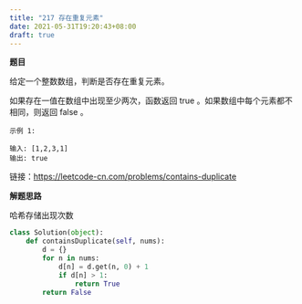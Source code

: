 ```yaml
---
title: "217 存在重复元素"
date: 2021-05-31T19:20:43+08:00
draft: true
---
```

**题目**

给定一个整数数组，判断是否存在重复元素。

如果存在一值在数组中出现至少两次，函数返回 true 。如果数组中每个元素都不相同，则返回 false 。

```
示例 1:

输入: [1,2,3,1]
输出: true
```

链接：https://leetcode-cn.com/problems/contains-duplicate

**解题思路**

哈希存储出现次数

```python
class Solution(object):
    def containsDuplicate(self, nums):
        d = {}
        for n in nums:
            d[n] = d.get(n, 0) + 1
            if d[n] > 1:
                return True
        return False
```